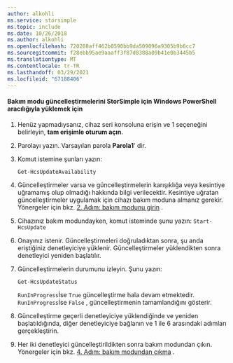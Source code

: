 ```yaml
---
author: alkohli
ms.service: storsimple
ms.topic: include
ms.date: 10/26/2018
ms.author: alkohli
ms.openlocfilehash: 720288aff462b0590bb9da509096a9305b9b6cc7
ms.sourcegitcommit: f28ebb95ae9aaaff3f87d8388a09b41e0b3445b5
ms.translationtype: MT
ms.contentlocale: tr-TR
ms.lasthandoff: 03/29/2021
ms.locfileid: "67188406"
---
```

#### <a name="to-install-maintenance-mode-updates-via-windows-powershell-for-storsimple"></a>Bakım modu güncelleştirmelerini StorSimple için Windows PowerShell aracılığıyla yüklemek için
1. Henüz yapmadıysanız, cihaz seri konsoluna erişin ve 1 seçeneğini belirleyin, **tam erişimle oturum açın**. 
2. Parolayı yazın. Varsayılan parola **Parola1**' dir.
3. Komut istemine şunları yazın:
   
     `Get-HcsUpdateAvailability` 
4. Güncelleştirmeler varsa ve güncelleştirmelerin karışıklığa veya kesintiye uğramamış olup olmadığı hakkında bilgi verilecektir. Kesintiye uğratan güncelleştirmeler uygulamak için cihazı bakım moduna almanız gerekir. Yönergeler için bkz. [2. Adım: bakım modunu girin](../articles/storsimple/storsimple-update-device.md#step2) .
5. Cihazınız bakım modundayken, komut isteminde şunu yazın: `Start-HcsUpdate`
6. Onayınız istenir. Güncelleştirmeleri doğruladıktan sonra, şu anda eriştiğiniz denetleyiciye yüklenir. Güncelleştirmeler yüklendikten sonra denetleyici yeniden başlatılır. 
7. Güncelleştirmelerin durumunu izleyin. Şunu yazın:
   
    `Get-HcsUpdateStatus`
   
    `RunInProgress`İse `True` güncelleştirme hala devam etmektedir. `RunInProgress`İse `False` , güncelleştirmenin tamamlandığını gösterir.  
8. Güncelleştirme geçerli denetleyiciye yüklendiğinde ve yeniden başlatıldığında, diğer denetleyiciye bağlanın ve 1 ile 6 arasındaki adımları gerçekleştirin.
9. Her iki denetleyici güncelleştirildikten sonra bakım modundan çıkın. Yönergeler için bkz. [4. Adım: bakım modundan çıkma](../articles/storsimple/storsimple-update-device.md#step4) .

